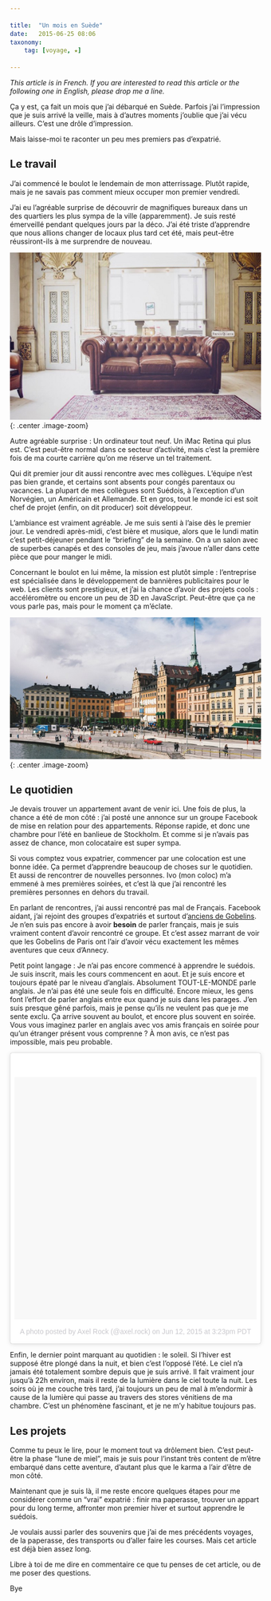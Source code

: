 ```yaml
---

title:  "Un mois en Suède"
date:   2015-06-25 08:06
taxonomy:
    tag: [voyage, ★]

---
```


*This article is in French. If you are interested to read this article or the following one in English, please drop me a line.*

Ça y est, ça fait un mois que j’ai débarqué en Suède. Parfois j’ai l’impression que je suis arrivé la veille, mais à d’autres moments j’oublie que j’ai vécu ailleurs. C’est une drôle d’impression.

Mais laisse-moi te raconter un peu mes premiers pas d’expatrié.

## Le travail

J’ai commencé le boulot le lendemain de mon atterrissage. Plutôt rapide, mais je ne savais pas comment mieux occuper mon premier vendredi.

J’ai eu l’agréable surprise de découvrir de magnifiques bureaux dans un des quartiers les plus sympa de la ville (apparemment). Je suis resté émerveillé pendant quelques jours par la déco. J’ai été triste d’apprendre que nous allions changer de locaux plus tard cet été, mais peut-être réussiront-ils à me surprendre de nouveau.

![Old school bannerboy](/assets/images/un-mois-en-suede-1.jpg "Old school bannerboy"){: .center .image-zoom}

Autre agréable surprise : Un ordinateur tout neuf. Un iMac Retina qui plus est. C’est peut-être normal dans ce secteur d’activité, mais c’est la première fois de ma courte carrière qu’on me réserve un tel traitement.

Qui dit premier jour dit aussi rencontre avec mes collègues. L’équipe n’est pas bien grande, et certains sont absents pour congés parentaux ou vacances. La plupart de mes collègues sont Suédois, à l’exception d’un Norvégien, un Américain et Allemande. Et en gros, tout le monde ici est soit chef de projet (enfin, on dit producer) soit développeur.

L’ambiance est vraiment agréable. Je me suis senti à l’aise dès le premier jour. Le vendredi après-midi, c’est bière et musique, alors que le lundi matin c’est petit-déjeuner pendant le “briefing” de la semaine. On a un salon avec de superbes canapés et des consoles de jeu, mais j’avoue n’aller dans cette pièce que pour manger le midi.

Concernant le boulot en lui même, la mission est plutôt simple : l’entreprise est spécialisée dans le développement de bannières publicitaires pour le web. Les clients sont prestigieux, et j’ai la chance d’avoir des projets cools : accéléromètre ou encore un peu de 3D en JavaScript. Peut-être que ça ne vous parle pas, mais pour le moment ça m’éclate.

![Balade dominicale à Gamla Stan](/assets/images/un-mois-en-suede-2.jpg "Balade dominicale à Gamla Stan"){: .center .image-zoom}

## Le quotidien

Je devais trouver un appartement avant de venir ici. Une fois de plus, la chance a été de mon côté : j’ai posté une annonce sur un groupe Facebook de mise en relation pour des appartements. Réponse rapide, et donc une chambre pour l’été en banlieue de Stockholm. Et comme si je n’avais pas assez de chance, mon colocataire est super sympa.

Si vous comptez vous expatrier, commencer par une colocation est une bonne idée. Ça permet d’apprendre beaucoup de choses sur le quotidien. Et aussi de rencontrer de nouvelles personnes. Ivo (mon coloc) m’a emmené à mes premières soirées, et c’est là que j’ai rencontré les premières personnes en dehors du travail.

En parlant de rencontres, j’ai aussi rencontré pas mal de Français. Facebook aidant, j’ai rejoint des groupes d’expatriés et surtout d’[anciens de Gobelins](https://www.facebook.com/anciensgobelins). Je n’en suis pas encore à avoir **besoin** de parler français, mais je suis vraiment content d’avoir rencontré ce groupe. Et c’est assez marrant de voir que les Gobelins de Paris ont l’air d’avoir vécu exactement les mêmes aventures que ceux d’Annecy.

Petit point langage : Je n’ai pas encore commencé à apprendre le suédois. Je suis inscrit, mais les cours commencent en aout. Et je suis encore et toujours épaté par le niveau d’anglais. Absolument TOUT-LE-MONDE parle anglais. Je n’ai pas été une seule fois en difficulté. Encore mieux, les gens font l’effort de parler anglais entre eux quand je suis dans les parages. J’en suis presque gêné parfois, mais je pense qu’ils ne veulent pas que je me sente exclu. Ça arrive souvent au boulot, et encore plus souvent en soirée. Vous vous imaginez parler en anglais avec vos amis français en soirée pour qu’un étranger présent vous comprenne ? À mon avis, ce n’est pas impossible, mais peu probable.

<blockquote class="instagram-media" style="background: #FFF; border: 0; border-radius: 3px; box-shadow: 0 0 1px 0 rgba(0,0,0,0.5),0 1px 10px 0 rgba(0,0,0,0.15); margin: 1px; max-width: 658px; padding: 0; width: calc(100% - 2px);" data-instgrm-version="4"><div style="padding: 8px;"><div style="background: #F8F8F8; line-height: 0; margin-top: 40px; padding: 50% 0; text-align: center; width: 100%;"></div><p style="color: #c9c8cd; font-family: Arial,sans-serif; font-size: 14px; line-height: 17px; margin-bottom: 0; margin-top: 8px; overflow: hidden; padding: 8px 0 7px; text-align: center; text-overflow: ellipsis; white-space: nowrap;"><a style="color: #c9c8cd; font-family: Arial,sans-serif; font-size: 14px; font-style: normal; font-weight: normal; line-height: 17px; text-decoration: none;" href="https://instagram.com/p/32IJDDDU84/" target="_top">A photo posted by Axel Rock (@axel.rock)</a> on <time style="font-family: Arial,sans-serif; font-size: 14px; line-height: 17px;" datetime="2015-06-12T22:23:50+00:00">Jun 12, 2015 at 3:23pm PDT</time></p></div></blockquote>

<script src="//platform.instagram.com/en_US/embeds.js" async="" defer="defer"></script>


Enfin, le dernier point marquant au quotidien : le soleil. Si l’hiver est supposé être plongé dans la nuit, et bien c’est l’opposé l’été. Le ciel n’a jamais été totalement sombre depuis que je suis arrivé. Il fait vraiment jour jusqu’à 22h environ, mais il reste de la lumière dans le ciel toute la nuit. Les soirs où je me couche très tard, j’ai toujours un peu de mal à m’endormir à cause de la lumière qui passe au travers des stores vénitiens de ma chambre. C’est un phénomène fascinant, et je ne m’y habitue toujours pas.

## Les projets

Comme tu peux le lire, pour le moment tout va drôlement bien. C’est peut-être la phase “lune de miel”, mais je suis pour l’instant très content de m’être embarqué dans cette aventure, d’autant plus que le karma a l’air d’être de mon côté.

Maintenant que je suis là, il me reste encore quelques étapes pour me considérer comme un “vrai” expatrié : finir ma paperasse, trouver un appart pour du long terme, affronter mon premier hiver et surtout apprendre le suédois.

Je voulais aussi parler des souvenirs que j’ai de mes précédents voyages, de la paperasse, des transports ou d’aller faire les courses. Mais cet article est déjà bien assez long.

Libre à toi de me dire en commentaire ce que tu penses de cet article, ou de me poser des questions.

Bye